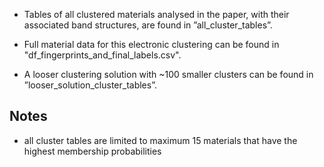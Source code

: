 - Tables of all clustered materials analysed in the paper, with their associated band structures, 
are found in ”all_cluster_tables”. 

- Full material data for this electronic clustering can be found in "df_fingerprints_and_final_labels.csv".

- A looser clustering solution with ~100 smaller clusters can be found in ”looser_solution_cluster_tables”.

## Notes
- all cluster tables are limited to maximum 15 materials that have the highest membership probabilities
